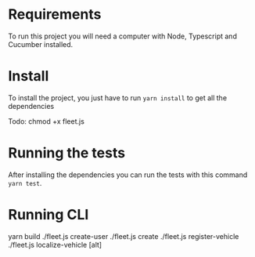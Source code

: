 # Requirements
To run this project you will need a computer with Node, Typescript and Cucumber installed.

# Install
To install the project, you just have to run `yarn install` to get all the dependencies

Todo: chmod +x fleet.js

# Running the tests
After installing the dependencies you can run the tests with this command `yarn test`.

# Running CLI
yarn build
./fleet.js create-user <userId> <username>
./fleet.js create <userId>
./fleet.js register-vehicle <fleetId> <vehiclePlateNumber>
./fleet.js localize-vehicle <fleetId> <vehiclePlateNumber> <lat> <lng> [alt]